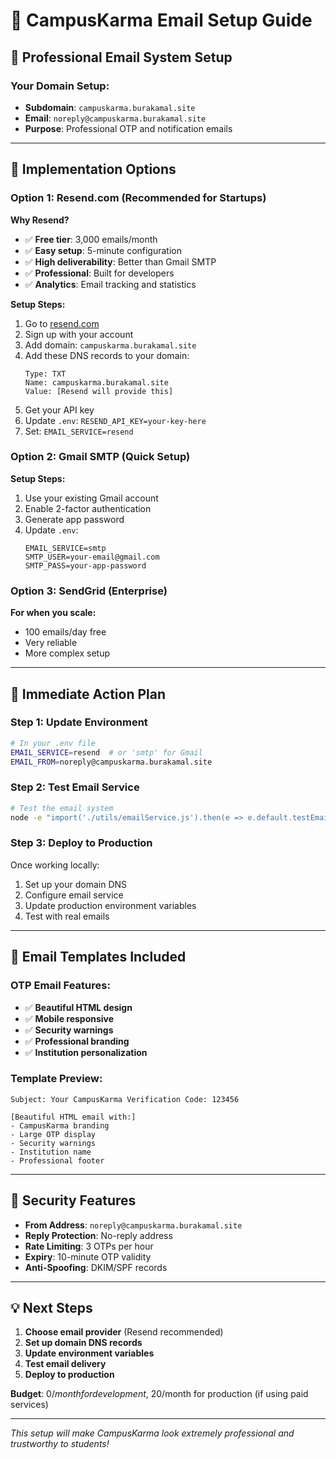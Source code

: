 # 📧 CampusKarma Email Setup Guide

## 🌟 Professional Email System Setup

### **Your Domain Setup:**
- **Subdomain**: `campuskarma.burakamal.site`
- **Email**: `noreply@campuskarma.burakamal.site`
- **Purpose**: Professional OTP and notification emails

---

## 🔧 **Implementation Options**

### **Option 1: Resend.com (Recommended for Startups)**
**Why Resend?**
- ✅ **Free tier**: 3,000 emails/month
- ✅ **Easy setup**: 5-minute configuration
- ✅ **High deliverability**: Better than Gmail SMTP
- ✅ **Professional**: Built for developers
- ✅ **Analytics**: Email tracking and statistics

**Setup Steps:**
1. Go to [resend.com](https://resend.com)
2. Sign up with your account
3. Add domain: `campuskarma.burakamal.site`
4. Add these DNS records to your domain:
   ```
   Type: TXT
   Name: campuskarma.burakamal.site
   Value: [Resend will provide this]
   ```
5. Get your API key
6. Update `.env`: `RESEND_API_KEY=your-key-here`
7. Set: `EMAIL_SERVICE=resend`

### **Option 2: Gmail SMTP (Quick Setup)**
**Setup Steps:**
1. Use your existing Gmail account
2. Enable 2-factor authentication
3. Generate app password
4. Update `.env`:
   ```
   EMAIL_SERVICE=smtp
   SMTP_USER=your-email@gmail.com
   SMTP_PASS=your-app-password
   ```

### **Option 3: SendGrid (Enterprise)**
**For when you scale:**
- 100 emails/day free
- Very reliable
- More complex setup

---

## 🚀 **Immediate Action Plan**

### **Step 1: Update Environment**
```bash
# In your .env file
EMAIL_SERVICE=resend  # or 'smtp' for Gmail
EMAIL_FROM=noreply@campuskarma.burakamal.site
```

### **Step 2: Test Email Service**
```bash
# Test the email system
node -e "import('./utils/emailService.js').then(e => e.default.testEmailService().then(console.log))"
```

### **Step 3: Deploy to Production**
Once working locally:
1. Set up your domain DNS
2. Configure email service
3. Update production environment variables
4. Test with real emails

---

## 📱 **Email Templates Included**

### **OTP Email Features:**
- ✅ **Beautiful HTML design**
- ✅ **Mobile responsive**
- ✅ **Security warnings**
- ✅ **Professional branding**
- ✅ **Institution personalization**

### **Template Preview:**
```
Subject: Your CampusKarma Verification Code: 123456

[Beautiful HTML email with:]
- CampusKarma branding
- Large OTP display
- Security warnings
- Institution name
- Professional footer
```

---

## 🔐 **Security Features**

- **From Address**: `noreply@campuskarma.burakamal.site`
- **Reply Protection**: No-reply address
- **Rate Limiting**: 3 OTPs per hour
- **Expiry**: 10-minute OTP validity
- **Anti-Spoofing**: DKIM/SPF records

---

## 💡 **Next Steps**

1. **Choose email provider** (Resend recommended)
2. **Set up domain DNS records**
3. **Update environment variables**
4. **Test email delivery**
5. **Deploy to production**

**Budget**: $0/month for development, ~$20/month for production (if using paid services)

---

*This setup will make CampusKarma look extremely professional and trustworthy to students!*

